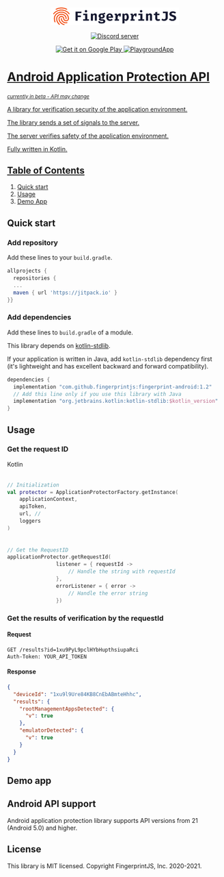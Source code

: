 <p align="center">
  <a href="https://fingerprintjs.com">
    <img src="resources/logo.svg" alt="FingerprintJS" width="300px" />
  </a>
</p>

<p align="center">
  <a href="https://discord.gg/39EpE2neBg">
    <img src="https://img.shields.io/discord/852099967190433792?style=for-the-badge&label=Discord&logo=Discord&logoColor=white" alt="Discord server">
  </a>
</p>

<p align="center">
	<a href='https://play.google.com/store/apps/details?id=com.fingerprintjs.android.pro.playgroundpro'>
		<img alt='Get it on Google Play' src='https://play.google.com/intl/en_us/badges/static/images/badges/en_badge_web_generic.png' width="240px/>
	</a>
</p>


<p align="center">
    <img src="resources/playground-app.png" alt="PlaygroundApp" width="780px" />
</p>

# Android Application Protection API

<small><i>currently in beta - API may change</i></small>

A library for verification security of the application environment.

The library sends a set of signals to the server.

The server verifies safety of the application environment.

Fully written in Kotlin.


## Table of Contents
1. [Quick start](#quick-start)
2. [Usage](#usage)
4. [Demo App](#playground-app)


## Quick start

### Add repository

Add these lines to your `build.gradle`.


```gradle
allprojects {
  repositories {
  ...
  maven { url 'https://jitpack.io' }
}}
```

### Add dependencies

Add these lines to `build.gradle` of a module.

This library depends on [kotlin-stdlib](https://kotlinlang.org/api/latest/jvm/stdlib/).

If your application is written in Java, add `kotlin-stdlib` dependency first (it's lightweight and has excellent backward and forward compatibility).

```gradle
dependencies {
  implementation "com.github.fingerprintjs:fingerprint-android:1.2"
  // Add this line only if you use this library with Java
  implementation "org.jetbrains.kotlin:kotlin-stdlib:$kotlin_version"
}


```



## Usage

### Get the request ID

Kotlin

```kotlin

// Initialization
val protector = ApplicationProtectorFactory.getInstance(
    applicationContext,
    apiToken,
    url, //
    loggers
)


// Get the RequestID
applicationProtector.getRequestId(
                listener = { requestId ->
                    // Handle the string with requestId
                },
                errorListener = { error ->
                    // Handle the error string
                })

```

### Get the results of verification by the requestId

#### Request
```http request
GET /results?id=1xu9PyL9pclHYbHupthsiupaRci
Auth-Token: YOUR_API_TOKEN
```

#### Response
```json
{
  "deviceId": "1xu9l9Ure84KB8CnEbABmteHhhc",
  "results": {
    "rootManagementAppsDetected": {
      "v": true
    },
    "emulatorDetected": {
      "v": true
    }
  }
}
```

## Demo app

## Android API support

Android application protection library  supports API versions from 21 (Android 5.0) and higher.


## License

This library is MIT licensed.
Copyright FingerprintJS, Inc. 2020-2021.